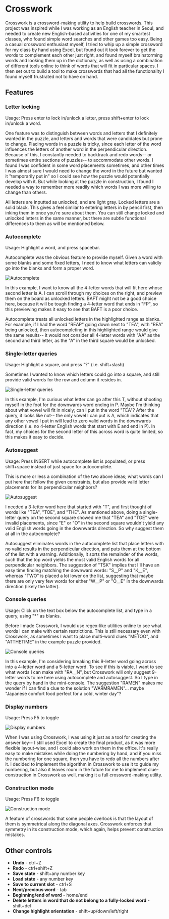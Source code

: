 # Crosswork

Crosswork is a crossword-making utility to help build crosswords. This project was inspired while I was working as an English teacher in Seoul, and needed to create new English-based activities for one of my smartest classes, who found simple word searches and other games too easy. Being a casual crossword enthusiast myself, I tried to whip up a simple crossword for my class by hand using Excel, but found out it took forever to get the words to complement each other just right, and found myself brainstorming words and looking them up in the dictionary, as well as using a combination of different tools online to think of words that will fit in particular spaces. I then set out to build a tool to make crosswords that had all the functionality I found myself frustrated not to have on hand.

## Features

### Letter locking

Usage: Press enter to lock in/unlock a letter, press shift+enter to lock in/unlock a word.

One feature was to distinguish between words and letters that I definitely wanted in the puzzle, and letters and words that were candidates but prone to change. Placing words in a puzzle is tricky, since each letter of the word influences the letters of another word in the perpendicular direction. Because of this, I constantly needed to backtrack and redo words-- or sometimes entire sections of puzzles-- to accommodate other words. I found I was confident in some word placements sometimes, and other times I was almost sure I would need to change the word in the future but wanted it "temporarily put in" so I could see how the puzzle would potentially develop with it. But while looking at the puzzle in construction, I found I needed a way to remember more readily which words I was more willing to change than others.

All letters are inputted as unlocked, and are light gray. Locked letters are a solid black. This gives a feel similar to entering letters in by pencil first, then inking them in once you're sure about them. You can still change locked and unlocked letters in the same manner, but there are subtle functional differences to them as will be mentioned below.

### Autocomplete

Usage: Highlight a word, and press spacebar.

Autocomplete was the obvious feature to provide myself. Given a word with some blanks and some fixed letters, I need to know what letters can validly go into the blanks and form a proper word.

![Autocomplete](http://www.moonrabbitgames.net/misc/1.png)

In this example, I want to know all the 4-letter words that will fit here whose second letter is A. I can scroll through my choices on the right, and preview them on the board as unlocked letters. BAFT might not be a good choice here, because it will be tough finding a 4-letter word that ends in "FP", so this previewing makes it easy to see that BAFT is a poor choice.

Autocomplete treats all unlocked letters in the highlighted range as blanks. For example, if I had the word "REAP" going down next to "TEA", with "REA" being unlocked, then autocompleting in this highlighted range would give the same results-- it would not consider all 4-letter words with "AA" as the second and third letter, as the "A" in the third square would be unlocked. 

### Single-letter queries

Usage: Highlight a square, and press "?" (i.e. shift+slash)

Sometimes I wanted to know which letters could go into a square, and still provide valid words for the row and column it resides in.

![Single-letter queries](http://www.moonrabbitgames.net/misc/2.png)

In this example, I'm curious what letter can go after this T, without shooting myself in the foot for the downwards word ending in P. Maybe I'm thinking about what vowel will fit in nicely; can I put in the word "TEA"? After the query, it looks like not-- the only vowel I can put is A, which indicates that any other vowel I put in will lead to zero valid words in the downwards direction (i.e. no 4-letter English words that start with E and end in P). In fact, my choices for the second letter of this across word is quite limited, so this makes it easy to decide.

### Autosuggest

Usage: Press INSERT while autocomplete list is populated, or press shift+space instead of just space for autocomplete.

This is more or less a combination of the two above ideas; what words can I put here that follow the given constraints, but also provide valid letter placements for its perpendicular neighbors?

![Autosuggest](http://www.moonrabbitgames.net/misc/3.png)

I needed a 3-letter word here that started with "T", and first thought of words like "TEA", "TOE", and "THE". As mentioned above, doing a single-letter query on the second square showed me that "TEA" and "TOE" were invalid placements, since "E" or "O" in the second square wouldn't yield any valid English words going in the downwards direction. So why suggest them at all in the autocomplete?

Autosuggest eliminates words in the autocomplete list that place letters with no valid results in the perpendicular direction, and puts them at the bottom of the list with a warning. Additionally, it sorts the remainder of the words, such that the top word yields the most valid English words for all perpendicular neighbors. The suggestion of "TSK" implies that I'll have an easy time finding matching the downward words: "S__P" and "K__E", whereas "TWO" is placed a lot lower on the list, suggesting that maybe there are only very few words for either "W__P" or "O__E" in the downwards direction (likely the latter).

### Console queries

Usage: Click on the text box below the autocomplete list, and type in a query, using "*" as blanks.

Before I made Crosswork, I would use regex-like utilities online to see what words I can make with certain restrictions. This is still necessary even with Crosswork, as sometimes I want to place multi-word clues "METOO", and "ATTHETIME" in the example puzzle provided.

![Console queries](http://www.moonrabbitgames.net/misc/4.png)

In this example, I'm considering breaking this 9-letter word going across into a 4-letter word and a 5-letter word. To see if this is viable, I want to see what words I can make with "RA__N", but Crosswork will only suggest 9-letter words to me here using autocomplete and autosuggest. So I type in the query by hand in the mini-console. The suggestion "RAMEN" makes me wonder if I can find a clue to the solution "WARMRAMEN"... maybe "Japanese comfort food perfect for a cold, winter day"?

### Display numbers

Usage: Press F5 to toggle

![Display numbers](http://www.moonrabbitgames.net/misc/5.png)

When I was using Crosswork, I was using it just as a tool for creating the answer key-- I still used Excel to create the final product, as it was more flexible layout-wise, and I could also work on them in the office. It's really easy to make mistakes while doing the numbering by hand, and if you miss the numbering for one square, then you have to redo all the numbers after it. I decided to implement the algorithm in Crosswork to use it to guide my numbering, but also it leaves room in the future for me to implement clue-construction in Crosswork as well, making it a full crossword-making utility.

### Construction mode

Usage: Press F6 to toggle

![Construction mode](http://www.moonrabbitgames.net/misc/6.png)

A feature of crosswords that some people overlook is that the layout of them is symmetrical along the diagonal axes. Crosswork enforces that symmetry in its construction mode, which again, helps prevent construction mistakes.

## Other controls

* **Undo** - ctrl+Z
* **Redo** - ctrl+shift+Z
* **Save state** - shift+any number key
* **Load state** - any number key
* **Save to current slot** - ctrl+S
* **Next/previous word** - tab
* **Beginning/end of word** - home/end
* **Delete letters in word that do not belong to a fully-locked word** - shift+del
* **Change highlight orientation** - shift+up/down/left/right
